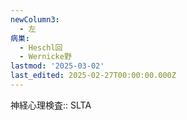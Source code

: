```yaml
---
newColumn3:
  - 左
病巣:
  - Heschl回
  - Wernicke野
lastmod: '2025-03-02'
last_edited: 2025-02-27T00:00:00.000Z
---
```


神経心理検査:: SLTA

